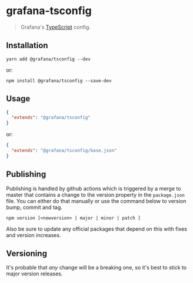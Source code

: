 # grafana-tsconfig
> Grafana's [TypeScript](https://typescriptlang.org) config.


## Installation
```shell
yarn add @grafana/tsconfig --dev
```

or:
```shell
npm install @grafana/tsconfig --save-dev
```


## Usage
```json
{
  "extends": "@grafana/tsconfig"
}
```

or:
```json
{
  "extends": "@grafana/tsconfig/base.json"
}
```


## Publishing

Publishing is handled by github actions which is triggered by a merge to master that contains a change to the version property in the `package.json` file. You can either do that manually or use the command below to version bump, commit and tag.

```shell
npm version [<newversion> | major | minor | patch ]
```

Also be sure to update any official packages that depend on this with fixes and version increases.


## Versioning
It's probable that *any* change will be a breaking one, so it's best to stick to major version releases.
